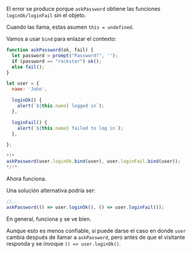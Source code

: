 
El error se produce porque `askPassword` obtiene las funciones `loginOk/loginFail` sin el objeto.

Cuando las llama, estas asumen `this = undefined`.

Vamos a usar `bind` para enlazar el contexto:

```js run
function askPassword(ok, fail) {
  let password = prompt("Password?", '');
  if (password == "rockstar") ok();
  else fail();
}

let user = {
  name: 'John',

  loginOk() {
    alert(`${this.name} logged in`);
  },

  loginFail() {
    alert(`${this.name} failed to log in`);
  },

};

*!*
askPassword(user.loginOk.bind(user), user.loginFail.bind(user));
*/!*
```

Ahora funciona.

Una solución alternativa podría ser:
```js
//...
askPassword(() => user.loginOk(), () => user.loginFail());
```


En general, funciona y se ve bien.

Aunque esto es menos confiable, si puede darse el caso en donde `user` cambia después de llamar a `askPassword`, pero antes de que el visitante responda y se invoque `() => user.loginOk()`.
